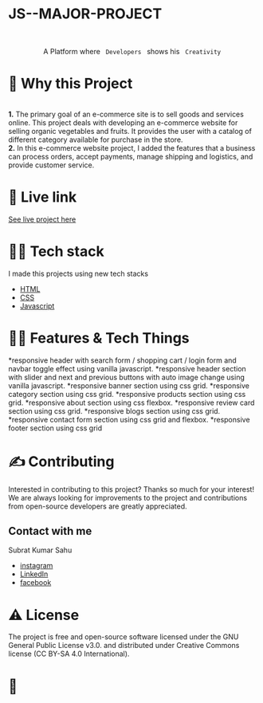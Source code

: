 
# JS--MAJOR-PROJECT
<!-- PROJECT LOGO -->
<br />
<p align="center">
  <a href="">
   
  </a>

  <p align="center">
    A Platform where <code> Developers </code> shows his <code> Creativity </code>
    <br />
  </p>
</p>


<!-- ABOUT THE PROJECT -->
<h1>🧐 Why this Project</h1>
<br />
<strong>1.</strong> The primary goal of an e-commerce site is to sell goods and services online. This project deals with developing an e-commerce website for selling organic vegetables and fruits. It provides the user with a catalog of different category available for purchase in the store.<br />
<strong>2.</strong> In this e-commerce website project, I added the features that a business can process orders, accept payments, manage shipping and logistics, and provide customer service.


    
<h1>🌟 Live link</h1>
  
  [See live project here](https://biovegan-ecommerce-website.netlify.app/)
  
<h1>👨‍💻 Tech stack</h1>

I made this projects using new tech stacks
* [HTML](https://html.com/)
* [CSS](https://css-tricks.com/)
* [Javascript](https://www.javascript.com//)

 <h1>👨‍💻 Features & Tech Things</h1>
  
  *responsive header with search form / shopping cart / login form and navbar toggle effect using vanilla javascript.
  *responsive header section with slider and next and previous buttons with auto image change using vanilla javascript.
  *responsive banner section using css grid.
  *responsive category section using css grid.
  *responsive products section using css grid.
  *responsive about section using css flexbox.
  *responsive review card section using css grid.
  *responsive blogs section using css grid.
  *responsive contact form section using css grid and flexbox.
  *responsive footer section using css grid

<h1>✍️ Contributing</h1>
Interested in contributing to this project? Thanks so much for your interest! We are always looking for improvements to the project and contributions from open-source developers are greatly appreciated.

<!-- CONTACT -->
<h2>Contact with me</h2>

Subrat Kumar Sahu
* [instagram](https://www.instagram.com/sahu.subrat/)
* [LinkedIn](https://www.linkedin.com/in/subrat-kumar-sahu-483059159/)
* [facebook](https://www.facebook.com/subrat.sahu.7140)


<h1>⚠️ License</h1>
The project is free and open-source software licensed under the GNU General Public License v3.0. and distributed under Creative Commons license (CC BY-SA 4.0 International).

<br />

<h1>💛</h1>

